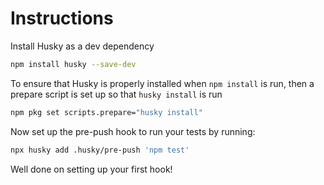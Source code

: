# Instructions

Install Husky as a dev dependency

```sh
npm install husky --save-dev
```

To ensure that Husky is properly installed when `npm install` is run, then a prepare script is set up so that `husky install` is run

```sh
npm pkg set scripts.prepare="husky install"
```

Now set up the pre-push hook to run your tests by running:

```sh
npx husky add .husky/pre-push 'npm test'
```

Well done on setting up your first hook!

